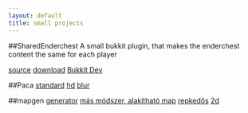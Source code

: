 ```yaml
---
layout: default
title: small projects
---
```


##SharedEnderchest
A small bukkit plugin, that makes the enderchest content the same for each player

[source](https://github.com/hangyas/SharedEnderchest)
[download](https://dl.dropboxusercontent.com/u/6900766/SharedEnderchest.jar)
[Bukkit Dev](http://dev.bukkit.org/bukkit-plugins/sharedenderchest/)

##Paca
[standard](http://hangyas.net/projects/paca/index.html)
[hd](http://hangyas.net/projects/paca/hd.html)
[blur](http://hangyas.net/projects/paca/blur.html)

##mapgen
[generator](http://hangyas.net/projects/mapgen/index.html)
[más módszer, alakítható map](http://hangyas.net/projects/mapgen/three_game/index.html)
[repkedős](http://jsfiddle.net/adamkrisz/LamDX/light/)
[2d](http://jsfiddle.net/adamkrisz/nkh3X/)